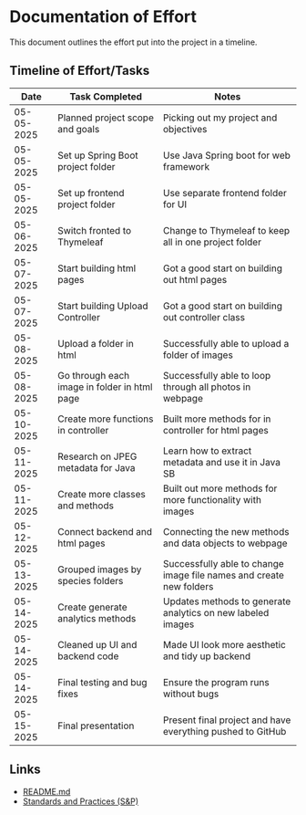 # Documentation of Effort

This document outlines the effort put into the project in a timeline.

## Timeline of Effort/Tasks

| Date       | Task Completed                                           | Notes
|------------|----------------------------------------------------------|--------------------------------------------------------------------|
| 05-05-2025 | Planned project scope and goals                          | Picking out my project and objectives                              |
| 05-05-2025 | Set up Spring Boot project folder                        | Use Java Spring boot for web framework                             |
| 05-05-2025 | Set up frontend project folder                           | Use separate frontend folder for UI                                |
| 05-06-2025 | Switch fronted to Thymeleaf                              | Change to Thymeleaf to keep all in one project folder              |
| 05-07-2025 | Start building html pages                                | Got a good start on building out html pages                        |
| 05-07-2025 | Start building Upload Controller                         | Got a good start on building out controller class                  |
| 05-08-2025 | Upload a folder in html                                  | Successfully able to upload a folder of images                     |
| 05-08-2025 | Go through each image in folder in html page             | Successfully able to loop through all photos in webpage            |
| 05-10-2025 | Create more functions in controller                      | Built more methods for in controller for html pages                |
| 05-11-2025 | Research on JPEG metadata for Java                       | Learn how to extract metadata and use it in Java SB                |
| 05-11-2025 | Create more classes and methods                          | Built out more methods for more functionality with images          |
| 05-12-2025 | Connect backend and html pages                           | Connecting the new methods and data objects to webpage             |
| 05-13-2025 | Grouped images by species folders                        | Successfully able to change image file names and create new folders|
| 05-14-2025 | Create generate analytics methods                        | Updates methods to generate analytics on new labeled images        |
| 05-14-2025 | Cleaned up UI and backend code                           | Made UI look more aesthetic and tidy up backend                    |
| 05-14-2025 | Final testing and bug fixes                              | Ensure the program runs without bugs                               |
| 05-15-2025 | Final presentation                                       | Present final project and have everything pushed to GitHub         |


## Links
* [README.md](https://github.com/gabegalindo24/CYBR_408_Final_Project/blob/main/README.md)
* [Standards and Practices (S&P)](https://github.com/gabegalindo24/CYBR_408_Final_Project/blob/main/docs/S%26P.md)